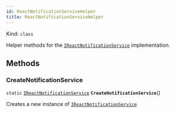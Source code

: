 ```yaml
---
id: ReactNotificationServiceHelper
title: ReactNotificationServiceHelper
---
```


Kind: `class`



Helper methods for the [`IReactNotificationService`](IReactNotificationService) implementation.



## Methods
### CreateNotificationService
`static` [`IReactNotificationService`](IReactNotificationService) **`CreateNotificationService`**()

Creates a new instance of [`IReactNotificationService`](IReactNotificationService)




